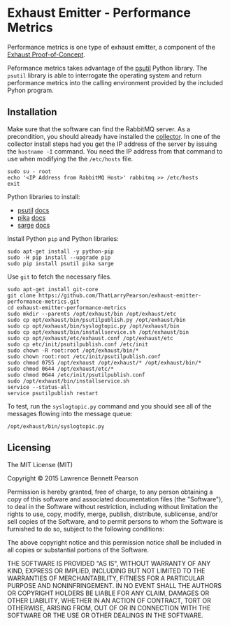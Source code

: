 # Exhaust Emitter - Performance Metrics

Performance metrics is one type of exhaust emitter, a component of the [Exhaust Proof-of-Concept](https://github.com/ThatLarryPearson/exhaust-PoC).

Peformance metrics takes advantage of the [psutil](https://github.com/giampaolo/psutil) Python library.  The `psutil` library is able to interrogate the operating system and return performance metrics into the calling environment provided by the included Pyhon program.

## Installation

Make sure that the software can find the RabbitMQ server.  As a precondition, you should already have installed the [collector](https://github.com/ThatLarryPearson/exhaust-collector).  In one of the collector install steps had you get the IP address of the server by issuing the `hostname -I` command.  You need the IP address from that command to use when modifying the the `/etc/hosts` file.
```
sudo su - root
echo '<IP Address from RabbitMQ Host>' rabbitmq >> /etc/hosts
exit
```

Python libraries to install:
- [psutil](https://github.com/giampaolo/psutil) [docs](https://pythonhosted.org/psutil/)
- [pika](https://github.com/pika/pika) [docs](https://pika.readthedocs.org/en/latest/index.html)
- [sarge](https://github.com/vsajip/sarge) [docs](http://sarge.readthedocs.org/en/latest/)

Install Python `pip` and Python libraries:
```
sudo apt-get install -y python-pip
sudo -H pip install --upgrade pip
sudo pip install psutil pika sarge
```

Use `git` to fetch the necessary files.
```
sudo apt-get install git-core
git clone https://github.com/ThatLarryPearson/exhaust-emitter-performance-metrics.git
cd exhaust-emitter-performance-metrics
sudo mkdir --parents /opt/exhaust/bin /opt/exhaust/etc
sudo cp opt/exhaust/bin/psutilpublish.py /opt/exhaust/bin
sudo cp opt/exhaust/bin/syslogtopic.py /opt/exhaust/bin
sudo cp opt/exhaust/bin/installservice.sh /opt/exhaust/bin
sudo cp opt/exhaust/etc/exhaust.conf /opt/exhaust/etc
sudo cp etc/init/psutilpublish.conf /etc/init
sudo chown -R root:root /opt/exhaust/bin/*
sudo chown root:root /etc/init/psutilpublish.conf
sudo chmod 0755 /opt/exhaust /opt/exhaust/* /opt/exhaust/bin/*
sudo chmod 0644 /opt/exhaust/etc/*
sudo chmod 0644 /etc/init/psutilpublish.conf
sudo /opt/exhaust/bin/installservice.sh
service --status-all
service psutilpublish restart
```

To test, run the `syslogtopic.py` command and you should see all of the messages flowing into the message queue:
```
/opt/exhaust/bin/syslogtopic.py
```

## Licensing

The MIT License (MIT)

Copyright &copy; 2015 Lawrence Bennett Pearson

Permission is hereby granted, free of charge, to any person obtaining a copy
of this software and associated documentation files (the "Software"), to deal
in the Software without restriction, including without limitation the rights
to use, copy, modify, merge, publish, distribute, sublicense, and/or sell
copies of the Software, and to permit persons to whom the Software is
furnished to do so, subject to the following conditions:

The above copyright notice and this permission notice shall be included in all
copies or substantial portions of the Software.

THE SOFTWARE IS PROVIDED "AS IS", WITHOUT WARRANTY OF ANY KIND, EXPRESS OR
IMPLIED, INCLUDING BUT NOT LIMITED TO THE WARRANTIES OF MERCHANTABILITY,
FITNESS FOR A PARTICULAR PURPOSE AND NONINFRINGEMENT. IN NO EVENT SHALL THE
AUTHORS OR COPYRIGHT HOLDERS BE LIABLE FOR ANY CLAIM, DAMAGES OR OTHER
LIABILITY, WHETHER IN AN ACTION OF CONTRACT, TORT OR OTHERWISE, ARISING FROM,
OUT OF OR IN CONNECTION WITH THE SOFTWARE OR THE USE OR OTHER DEALINGS IN THE
SOFTWARE.




